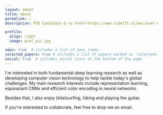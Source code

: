 ```yaml
---
layout: about
title: about
permalink: /
description: PhD Candidate @ <a href="https://www.tudelft.nl/ewi/over-de-faculteit/afdelingen/intelligent-systems/pattern-recognition-bioinformatics/computer-vision-lab">TU Delft Computer Vision Lab</a>.

profile:
  align: right
  image: prof_pic.jpg

news: true  # includes a list of news items
selected_papers: true # includes a list of papers marked as "selected={true}"
social: true  # includes social icons at the bottom of the page
---
```


I'm interested in both fundamental deep learning research as well as developing computer vision technology to help tackle today's global challenges. My main research interests include representation learning, equivariant CNNs and efficient color encoding in neural networks.

Besides that, I also enjoy (kite)surfing, hiking and playing the guitar.

If you're interested to collaborate, feel free to drop me an email.
